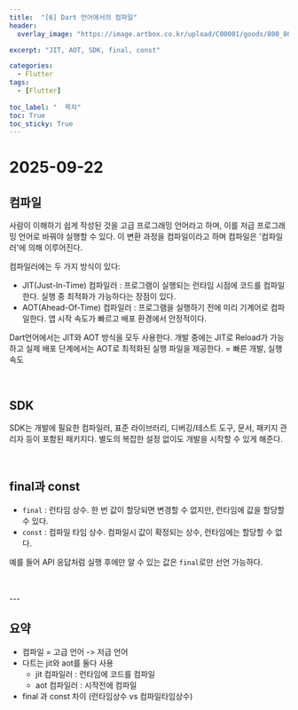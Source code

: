 ```yaml
---
title:  "[6] Dart 언어에서의 컴파일"
header:
  overlay_image: "https://image.artbox.co.kr/upload/C00001/goods/800_800/818/230525003912818.jpg?s=/goods/org/818/230525003912818.jpg"

excerpt: "JIT, AOT, SDK, final, const"

categories:
  - Flutter
tags:
  - [Flutter]
    
toc_label: "  목차"
toc: True
toc_sticky: True
---
```


# 2025-09-22

## 컴파일
사람이 이해하기 쉽게 작성된 것을 고급 프로그래밍 언어라고 하며, 이를 저급 프로그래밍 언어로 바꿔야 실행할 수 있다. 이 변환 과정을 컴파일이라고 하며 컴파일은 '컴파일러'에 의해 이루어진다.

컴파일러에는 두 가지 방식이 있다:
- JIT(Just-In-Time) 컴파일러 : 프로그램이 실행되는 런타임 시점에 코드를 컴파일한다. 실행 중 최적화가 가능하다는 장점이 있다.  
- AOT(Ahead-Of-Time) 컴파일러 : 프로그램을 실행하기 전에 미리 기계어로 컴파일한다. 앱 시작 속도가 빠르고 배포 환경에서 안정적이다.  

Dart언어에서는 JIT와 AOT 방식을 모두 사용한다. 개발 중에는 JIT로 Reload가 가능하고 실제 배포 단계에서는 AOT로 최적화된 실행 파일을 제공한다.
= 빠른 개발, 실행 속도

<br>

## SDK
SDK는 개발에 필요한 컴파일러, 표준 라이브러리, 디버깅/테스트 도구, 문서, 패키지 관리자 등이 포함된 패키지다. 별도의 복잡한 설정 없이도 개발을 시작할 수 있게 해준다.

<br>

## final과 const
- `final` : 런타임 상수. 한 번 값이 할당되면 변경할 수 없지만, 런타임에 값을 할당할 수 있다.
- `const` : 컴파일 타임 상수. 컴파일시 값이 확정되는 상수, 런타임에는 할당할 수 없다.

예를 들어 API 응답처럼 실행 후에만 알 수 있는 값은 `final`로만 선언 가능하다.


<br>
<br>
---

## 요약
- 컴파일 = 고급 언어 -> 저급 언어
- 다트는 jit와 aot를 둘다 사용
  - jit 컴파일러 : 런타임에 코드를 컴파일
  - aot 컴파일러 : 시작전에 컴파일
- final 과 const 차이 (런타임상수 vs 컴파일타임상수)

